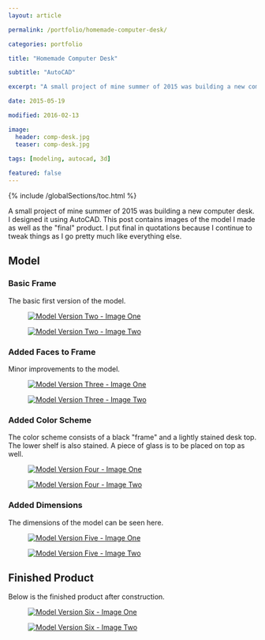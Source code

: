 ```yaml
---
layout: article

permalink: /portfolio/homemade-computer-desk/

categories: portfolio

title: "Homemade Computer Desk"

subtitle: "AutoCAD"

excerpt: "A small project of mine summer of 2015 was building a new computer desk. I designed it using AutoCAD."

date: 2015-05-19

modified: 2016-02-13

image: 
  header: comp-desk.jpg
  teaser: comp-desk.jpg
  
tags: [modeling, autocad, 3d]

featured: false
---
```

{% include /globalSections/toc.html %}

A small project of mine summer of 2015 was building a new computer desk. I designed it using AutoCAD. This post contains images of the model I made as well as the "final" product. I put final in quotations because I continue to tweak things as I go pretty much like everything else.

## Model

### Basic Frame
The basic first version of the model.

<figure class="full">
	<a href="/images/post-computer-desk/Desk1.jpg" title="Model Version Two - Image One"><img src="/images/post-computer-desk/Desk1.jpg" alt="Model Version Two - Image One" /></a>
</figure>
<figure class="full">
    <a href="/images/post-computer-desk/Desk2.jpg" title="Model Version Two - Image Two"><img src="/images/post-computer-desk/Desk2.jpg" alt="Model Version Two - Image Two" /></a>
</figure>

### Added Faces to Frame
Minor improvements to the model.

<figure class="full">
	<a href="/images/post-computer-desk/Desk3.jpg" title="Model Version Three - Image One"><img src="/images/post-computer-desk/Desk3.jpg" alt="Model Version Three - Image One" /></a>
</figure>
<figure class="full">
    <a href="/images/post-computer-desk/Desk4.jpg" title="Model Version Three - Image Two"><img src="/images/post-computer-desk/Desk4.jpg" alt="Model Version Three - Image Two" /></a>
</figure>

### Added Color Scheme
The color scheme consists of a black "frame" and a lightly stained desk top. The lower shelf is also stained. A piece of glass is to be placed on top as well.

<figure class="full">
    <a href="/images/post-computer-desk/Desk5.jpg" title="Model Version Four - Image One"><img src="/images/post-computer-desk/Desk5.jpg" alt="Model Version Four - Image One" /></a>
</figure>
<figure class="full">
    <a href="/images/post-computer-desk/Desk6.jpg" title="Model Version Four - Image Two"><img src="/images/post-computer-desk/Desk6.jpg" alt="Model Version Four - Image Two" /></a>
</figure>    

### Added Dimensions
The dimensions of the model can be seen here.

<figure class="full">
    <a href="/images/post-computer-desk/Desk7.jpg" title="Model Version Five - Image One"><img src="/images/post-computer-desk/Desk7.jpg" alt="Model Version Five - Image One" /></a>
</figure>
<figure class="full">
    <a href="/images/post-computer-desk/Desk8.jpg" title="Model Version Five - Image Two"><img src="/images/post-computer-desk/Desk8.jpg" alt="Model Version Five - Image Two" /></a>
</figure>

## Finished Product
Below is the finished product after construction.

<figure class="full">
    <a href="/images/post-computer-desk/Desk9.jpg" title="Model Version Six - Image One"><img src="/images/post-computer-desk/Desk9.jpg" alt="Model Version Six - Image One" /></a>
</figure>
<figure class="full">
    <a href="/images/post-computer-desk/Desk10.jpg" title="Model Version Six - Image Two"><img src="/images/post-computer-desk/Desk10.jpg" alt="Model Version Six - Image Two" /></a>
</figure>